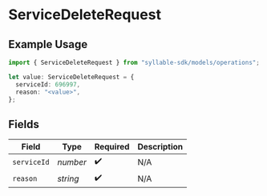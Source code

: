 # ServiceDeleteRequest

## Example Usage

```typescript
import { ServiceDeleteRequest } from "syllable-sdk/models/operations";

let value: ServiceDeleteRequest = {
  serviceId: 696997,
  reason: "<value>",
};
```

## Fields

| Field              | Type               | Required           | Description        |
| ------------------ | ------------------ | ------------------ | ------------------ |
| `serviceId`        | *number*           | :heavy_check_mark: | N/A                |
| `reason`           | *string*           | :heavy_check_mark: | N/A                |